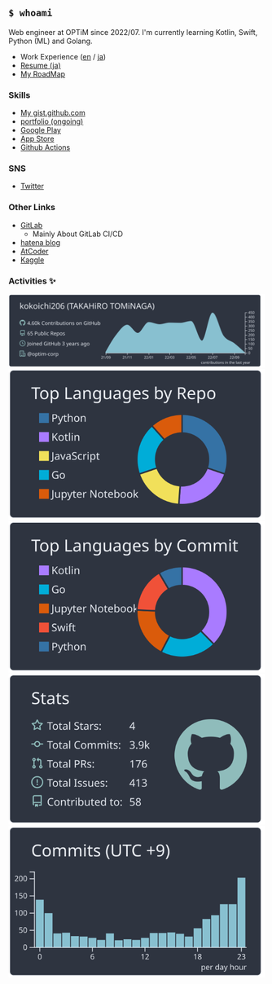 ## `$ whoami`
Web engineer at OPTiM since 2022/07.
I'm currently learning Kotlin, Swift, Python (ML) and Golang.

- Work Experience ([en](./aboutme/work_experience_en.md) / [ja](./aboutme/work_experience.md))
- [Resume (ja)](./aboutme/resume.md)
- [My RoadMap](./aboutme/)

### Skills
- [My gist.github.com](https://gist.github.com/kokoichi206)
- [portfolio (ongoing)](https://kokoichi206.github.io/kokoichi-portfolio/)
- [Google Play](https://play.google.com/store/apps/developer?id=Takahiro+Tominaga)
- [App Store](https://apps.apple.com/us/developer/takahiro-tominaga/id1619527887)
- [Github Actions](https://github.com/marketplace?type=actions&query=kokoichi206+)

### SNS

- [Twitter](https://twitter.com/sZfRQcRF6A2kZpJ)




### Other Links

- [GitLab](https://gitlab.com/kokoichi206)
  - Mainly About GitLab CI/CD
- [hatena blog](https://koko206.hatenablog.com/archive)
- [AtCoder](https://atcoder.jp/users/kokoichi26)
- [Kaggle](https://www.kaggle.com/kokoichi)

### Activities ✨

[![](https://raw.githubusercontent.com/kokoichi206/kokoichi206/main/profile-summary-card-output/nord_dark/0-profile-details.svg)](https://github.com/vn7n24fzkq/github-profile-summary-cards)
[![](https://raw.githubusercontent.com/kokoichi206/kokoichi206/main/profile-summary-card-output/nord_dark/1-repos-per-language.svg)](https://github.com/vn7n24fzkq/github-profile-summary-cards) [![](https://raw.githubusercontent.com/kokoichi206/kokoichi206/main/profile-summary-card-output/nord_dark/2-most-commit-language.svg)](https://github.com/vn7n24fzkq/github-profile-summary-cards)
[![](https://raw.githubusercontent.com/kokoichi206/kokoichi206/main/profile-summary-card-output/nord_dark/3-stats.svg)](https://github.com/vn7n24fzkq/github-profile-summary-cards) [![](https://raw.githubusercontent.com/kokoichi206/kokoichi206/main/profile-summary-card-output/nord_dark/4-productive-time.svg)](https://github.com/vn7n24fzkq/github-profile-summary-cards)
